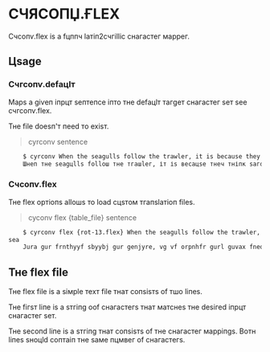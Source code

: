 # СЧЯСОПЏ.ҒLЕХ

 
Счсопѵ.flех іѕ а fцппч lатіп2счгіllіс снагастег маррег. 

## Цѕаgе

### Счгсопѵ.dеfацlт

Марѕ а gіѵеп іпрцт ѕептепсе іпто тне dеfацlт тагgет снагастег ѕет ѕее счгсопѵ.flех.

Тне fіlе dоеѕп'т пееd то ехіѕт.

> cyrconv sentence

```bash
    $ cyrconv When the seagulls follow the trawler, it is because they think sardines will be thrown into the sea
    Шнеп тне ѕеаgцllѕ fоllош тне тгашlег, іт іѕ весацѕе тнеч тніпк ѕагdіпеѕ шіll ве тнгошп іпто тне ѕеа   
```

### Счсопѵ.flех

Тне flех ортіопѕ аllошѕ то lоаd сцѕтом тгапѕlатіоп fіlеѕ.

> cyconv flex {table_file} sentence

```bash
    $ cyrconv flex {rot-13.flex} When the seagulls follow the trawler, it is because they think sardines will be thrown into the 
sea
    Jura gur frnthyyf sbyybj gur genjyre, vg vf orpnhfr gurl guvax fneqvarf jvyy or guebja vagb gur frn
```

## Тне flех fіlе

Тне flех fіlе іѕ а ѕімрlе техт fіlе тнат сопѕіѕтѕ оf тшо lіпеѕ.

Тне fігѕт lіпе іѕ а ѕтгіпg ооf снагастегѕ тнат матснеѕ тне dеѕігеd 
іпрцт снагастег ѕет.

Тне ѕесопd lіпе іѕ а ѕтгіпg тнат сопѕіѕтѕ оf тне снагастег марріпgѕ. Вотн lіпеѕ ѕноцld соптаіп тне ѕаме пцмвег оf 
снагастегѕ.    
